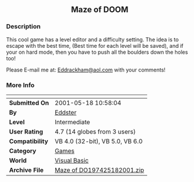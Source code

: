 ﻿<div align="center">

## Maze of DOOM


</div>

### Description

This cool game has a level editor and a difficulty setting. The idea is to escape with the best time, (Best time for each level will be saved), and if your on hard mode, then you have to push all the boulders down the holes too!

Please E-mail me at: Eddrackham@aol.com with your comments!
 
### More Info
 


<span>             |<span>
---                |---
**Submitted On**   |2001-05-18 10:58:04
**By**             |[Eddster](https://github.com/Planet-Source-Code/PSCIndex/blob/master/ByAuthor/eddster.md)
**Level**          |Intermediate
**User Rating**    |4.7 (14 globes from 3 users)
**Compatibility**  |VB 4\.0 \(32\-bit\), VB 5\.0, VB 6\.0
**Category**       |[Games](https://github.com/Planet-Source-Code/PSCIndex/blob/master/ByCategory/games__1-38.md)
**World**          |[Visual Basic](https://github.com/Planet-Source-Code/PSCIndex/blob/master/ByWorld/visual-basic.md)
**Archive File**   |[Maze of DO197425182001\.zip](https://github.com/Planet-Source-Code/eddster-maze-of-doom__1-23258/archive/master.zip)









